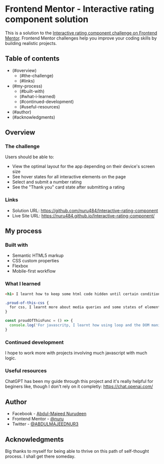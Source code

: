 # Frontend Mentor - Interactive rating component solution

This is a solution to the [Interactive rating component challenge on Frontend Mentor](https://www.frontendmentor.io/challenges/interactive-rating-component-koxpeBUmI). Frontend Mentor challenges help you improve your coding skills by building realistic projects. 

## Table of contents

- (#overview)
  - (#the-challenge)
  - (#links)
- (#my-process)
  - (#built-with)
  - (#what-i-learned)
  - (#continued-development)
  - (#useful-resources)
- (#author)
- (#acknowledgments)

## Overview

### The challenge

Users should be able to:

- View the optimal layout for the app depending on their device's screen size
- See hover states for all interactive elements on the page
- Select and submit a number rating
- See the "Thank you" card state after submitting a rating


### Links

- Solution URL: https://github.com/nuru484/Interactive-rating-component
- Live Site URL: https://nuru484.github.io/Interactive-rating-component/

## My process

### Built with

- Semantic HTML5 markup
- CSS custom properties
- Flexbox
- Mobile-first workflow


### What I learned


```html
<h1> I learnt how to keep some html code hidden until certain conditions are using javascript and css together with the html</h1>
```
```css
.proud-of-this-css {
  for css, I learnt more about media queries and some states of elements like the hover state.
}
```
```js
const proudOfThisFunc = () => {
  console.log('For javascritp, I learnt how using loop and the DOM manipulation in real projects is all about. This project has given me the understanding that doing is different from learning.')
}
```

### Continued development

I hope to work more with projects involving much javascript with much logic.


### Useful resources

ChatGPT has been my guide through this project and it's really helpful for beginers like, though I don't rely on it completly: https://chat.openai.com/


## Author

- Facebook - [Abdul-Majeed Nurudeen](https://web.facebook.com/?_rdc=1&_rdr)
- Frontend Mentor - [@nuru](https://www.frontendmentor.io/home)
- Twitter - [@ABDULMAJEEDNUR3](https://twitter.com/ABDULMAJEEDNUR3)


## Acknowledgments

Big thanks to myself for being able to thrive on this path of self-thought process. I shall get there someday.
